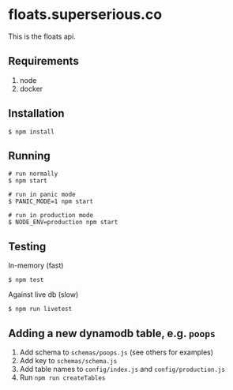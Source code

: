# floats.superserious.co

This is the floats api.

## Requirements

1. node
1. docker

## Installation

    $ npm install

## Running
    # run normally
    $ npm start

    # run in panic mode
    $ PANIC_MODE=1 npm start

    # run in production mode
    $ NODE_ENV=production npm start

## Testing

In-memory (fast)

    $ npm test

Against live db (slow)

    $ npm run livetest

## Adding a new dynamodb table, e.g. `poops`

1. Add schema to `schemas/poops.js` (see others for examples)
1. Add key to `schemas/schema.js`
1. Add table names to `config/index.js` and `config/production.js`
1. Run `npm run createTables`
